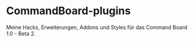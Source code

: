 # CommandBoard-plugins
Meine Hacks, Erweiterungen, Addons und Styles für das Command Board 1.0 - Beta 2.
